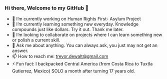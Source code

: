 ### Hi there, Welcome to my GitHub 👋

- 🔭 I’m currently working on Human Rights First- Asylum Project
- 🌱 I’m currently learning something new everyday. Knowledge compounds just like dollars. Try it out. Thank me later. 
- 👯 I’m looking to collaborate on projects where I can learn something new or polish a current skill. 
- 💬 Ask me about anything. You can always ask, you just may not get an answer. 
- 📫 How to reach me: trevor.dewalt@gmail.com
- ⚡ Fun fact: I backpacked Central America (from Costa Rica to Tuxtla Gutierrez, Mexico) SOLO a month after turning 17 years old.


